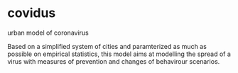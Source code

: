 # covidus
urban model of coronavirus

Based on a simplified system of cities and paramterized as much as possible on empirical statistics, this model aims at modelling the spread of a virus with measures of prevention and changes of behavirour scenarios.
